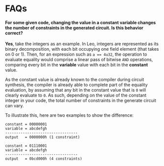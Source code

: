 # FAQs

#### For some given code, changing the value in a constant variable changes the number of constraints in the generated circuit. Is this behavior correct?

**Yes**, take the integers as an example. In Leo, integers are represented as its binary decomposition,
with each bit occupying one field element (that takes on 0 or 1). Then, for an expression such as `a == 4u32`, the operation to evaluate equality
would comprise a linear pass of bitwise `AND` operations, comparing every bit in the **variable** value with each bit in the **constant** value.

As the constant value is already known to the compiler during circuit synthesis, the compiler is already able to complete part of the equality evaluation,
by assuming that any bit in the constant value that is `0` will clearly evaluate to `0`. As such, depending on the value of the constant integer in your code,
the total number of constraints in the generate circuit can vary.

To illustrate this, here are two examples to show the difference:
```
constant = 00000001
variable = abcdefgh
---------------------------------
output   = 0000000h (1 constraint)
```

```
constant = 01110001
variable = abcdefgh
---------------------------------
output   = 0bcd000h (4 constraints)
```
